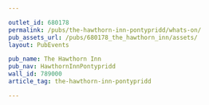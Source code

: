 ```yaml
---

outlet_id: 680178
permalink: /pubs/the-hawthorn-inn-pontypridd/whats-on/
pub_assets_url: /pubs/680178_the_hawthorn_inn/assets/
layout: PubEvents

pub_name: The Hawthorn Inn
pub_nav: HawthornInnPontypridd
wall_id: 789000
article_tag: the-hawthorn-inn-pontypridd

---
```




